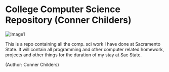 # College Computer Science Repository (Conner Childers)
![Image1](https://upload.wikimedia.org/wikipedia/commons/3/36/California_State_University%2C_Sacramento_seal.svg) 

This is a repo containing all the comp. sci work I have done at Sacramento State. It will contain all programming and other computer related homework, projects and other things for the duration of my stay at Sac State.

(Author: Conner Childers)
